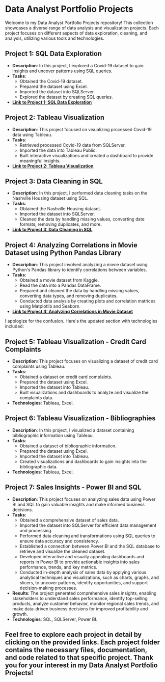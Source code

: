 # Data Analyst Portfolio Projects

Welcome to my Data Analyst Portfolio Projects repository! This collection showcases a diverse range of data analysis and visualization projects. Each project focuses on different aspects of data exploration, cleaning, and analysis, utilizing various tools and technologies. 

## Project 1: SQL Data Exploration
- **Description**: In this project, I explored a Covid-19 dataset to gain insights and uncover patterns using SQL queries.
- **Tasks**:
  - Obtained the Covid-19 dataset.
  - Prepared the dataset using Excel.
  - Imported the dataset into SQLServer.
  - Explored the dataset by creating SQL queries.
- **[Link to Project 1: SQL Data Exploration](https://github.com/Shivangsinhs/Analytics_Projects/tree/main/01_SQL%20data%20exploration)**

## Project 2: Tableau Visualization
- **Description**: This project focused on visualizing processed Covid-19 data using Tableau.
- **Tasks**:
  - Retrieved processed Covid-19 data from SQLServer.
  - Imported the data into Tableau Public.
  - Built interactive visualizations and created a dashboard to provide meaningful insights.
- **[Link to Project 2: Tableau Visualization](https://github.com/Shivangsinhs/Analytics_Projects/tree/main/02_Tableau%20Visualization%20(Covid%20data%20set))**

## Project 3: Data Cleaning in SQL
- **Description**: In this project, I performed data cleaning tasks on the Nashville Housing dataset using SQL.
- **Tasks**:
  - Obtained the Nashville Housing dataset.
  - Imported the dataset into SQLServer.
  - Cleaned the data by handling missing values, converting date formats, removing duplicates, and more.
- **[Link to Project 3: Data Cleaning in SQL](https://github.com/Shivangsinhs/Analytics_Projects/tree/main/03_Data%20Cleaning%20(SQL))**

## Project 4: Analyzing Correlations in Movie Dataset using Python Pandas Library
- **Description**: This project involved analyzing a movie dataset using Python's Pandas library to identify correlations between variables.
- **Tasks**:
  - Obtained a movie dataset from Kaggle.
  - Read the data into a Pandas DataFrame.
  - Prepared and cleaned the data by handling missing values, converting data types, and removing duplicates.
  - Conducted data analysis by creating plots and correlation matrices using Matplotlib and Seaborn.
- **[Link to Project 4: Analyzing Correlations in Movie Dataset](https://github.com/Shivangsinhs/Analytics_Projects/tree/main/04_Co-relation%20of%20Movies%20using%20Pandas)**

I apologize for the confusion. Here's the updated section with technologies included:

## Project 5: Tableau Visualization - Credit Card Complaints
- **Description**: This project focuses on visualizing a dataset of credit card complaints using Tableau.
- **Tasks**:
  - Obtained a dataset on credit card complaints.
  - Prepared the dataset using Excel.
  - Imported the dataset into Tableau.
  - Built visualizations and dashboards to analyze and visualize the complaints data.
- **Technologies**: Tableau, Excel.

## Project 6: Tableau Visualization - Bibliographies
- **Description**: In this project, I visualized a dataset containing bibliographic information using Tableau.
- **Tasks**:
  - Obtained a dataset of bibliographic information.
  - Prepared the dataset using Excel.
  - Imported the dataset into Tableau.
  - Created visualizations and dashboards to gain insights into the bibliographic data.
- **Technologies**: Tableau, Excel.

## Project 7: Sales Insights - Power BI and SQL
- **Description**: This project focuses on analyzing sales data using Power BI and SQL to gain valuable insights and make informed business decisions.
- **Tasks**:
  - Obtained a comprehensive dataset of sales data.
  - Imported the dataset into SQLServer for efficient data management and processing.
  - Performed data cleaning and transformations using SQL queries to ensure data accuracy and consistency.
  - Established a connection between Power BI and the SQL database to retrieve and visualize the cleaned dataset.
  - Developed interactive and visually appealing dashboards and reports in Power BI to provide actionable insights into sales performance, trends, and key metrics.
  - Conducted in-depth analysis of sales data by applying various analytical techniques and visualizations, such as charts, graphs, and slicers, to uncover patterns, identify opportunities, and support decision-making processes.
- **Results**: The project generated comprehensive sales insights, enabling stakeholders to understand sales performance, identify top-selling products, analyze customer behavior, monitor regional sales trends, and make data-driven business decisions for improved profitability and growth.
- **Technologies**: SQL, SQLServer, Power BI.

Feel free to explore each project in detail by clicking on the provided links. Each project folder contains the necessary files, documentation, and code related to that specific project.
Thank you for your interest in my Data Analyst Portfolio Projects!
  -
